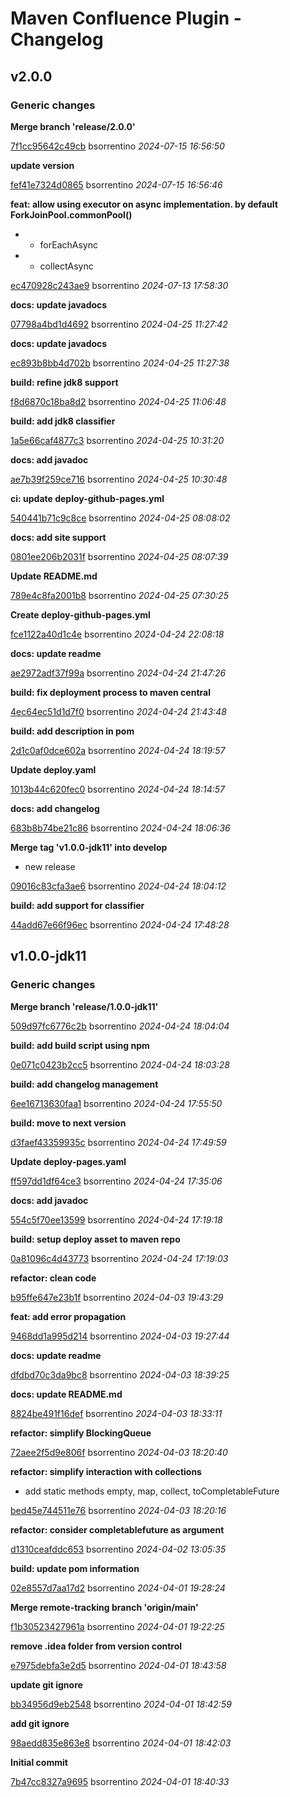# Maven Confluence Plugin - Changelog

<!-- Changelog for bsorrentino java-async-generator. -->

## v2.0.0
### Generic changes

**Merge branch 'release/2.0.0'**


[7f1cc95642c49cb](https://github.com/bsorrentino/java-async-generator/commit/7f1cc95642c49cb) bsorrentino *2024-07-15 16:56:50*

**update version**


[fef41e7324d0865](https://github.com/bsorrentino/java-async-generator/commit/fef41e7324d0865) bsorrentino *2024-07-15 16:56:46*

**feat: allow using executor on async implementation. by default ForkJoinPool.commonPool()**

 * - forEachAsync
 * - collectAsync

[ec470928c243ae9](https://github.com/bsorrentino/java-async-generator/commit/ec470928c243ae9) bsorrentino *2024-07-13 17:58:30*

**docs: update javadocs**


[07798a4bd1d4692](https://github.com/bsorrentino/java-async-generator/commit/07798a4bd1d4692) bsorrentino *2024-04-25 11:27:42*

**docs: update javadocs**


[ec893b8bb4d702b](https://github.com/bsorrentino/java-async-generator/commit/ec893b8bb4d702b) bsorrentino *2024-04-25 11:27:38*

**build: refine jdk8 support**


[f8d6870c18ba8d2](https://github.com/bsorrentino/java-async-generator/commit/f8d6870c18ba8d2) bsorrentino *2024-04-25 11:06:48*

**build: add jdk8 classifier**


[1a5e66caf4877c3](https://github.com/bsorrentino/java-async-generator/commit/1a5e66caf4877c3) bsorrentino *2024-04-25 10:31:20*

**docs: add javadoc**


[ae7b39f259ce716](https://github.com/bsorrentino/java-async-generator/commit/ae7b39f259ce716) bsorrentino *2024-04-25 10:30:48*

**ci: update deploy-github-pages.yml**


[540441b71c9c8ce](https://github.com/bsorrentino/java-async-generator/commit/540441b71c9c8ce) bsorrentino *2024-04-25 08:08:02*

**docs: add site support**


[0801ee206b2031f](https://github.com/bsorrentino/java-async-generator/commit/0801ee206b2031f) bsorrentino *2024-04-25 08:07:39*

**Update README.md**


[789e4c8fa2001b8](https://github.com/bsorrentino/java-async-generator/commit/789e4c8fa2001b8) bsorrentino *2024-04-25 07:30:25*

**Create deploy-github-pages.yml**


[fce1122a40d1c4e](https://github.com/bsorrentino/java-async-generator/commit/fce1122a40d1c4e) bsorrentino *2024-04-24 22:08:18*

**docs: update readme**


[ae2972adf37f99a](https://github.com/bsorrentino/java-async-generator/commit/ae2972adf37f99a) bsorrentino *2024-04-24 21:47:26*

**build: fix deployment process to maven central**


[4ec64ec51d1d7f0](https://github.com/bsorrentino/java-async-generator/commit/4ec64ec51d1d7f0) bsorrentino *2024-04-24 21:43:48*

**build: add description in pom**


[2d1c0af0dce602a](https://github.com/bsorrentino/java-async-generator/commit/2d1c0af0dce602a) bsorrentino *2024-04-24 18:19:57*

**Update deploy.yaml**


[1013b44c620fec0](https://github.com/bsorrentino/java-async-generator/commit/1013b44c620fec0) bsorrentino *2024-04-24 18:14:57*

**docs: add changelog**


[683b8b74be21c86](https://github.com/bsorrentino/java-async-generator/commit/683b8b74be21c86) bsorrentino *2024-04-24 18:06:36*

**Merge tag 'v1.0.0-jdk11' into develop**

 * new release

[09016c83cfa3ae6](https://github.com/bsorrentino/java-async-generator/commit/09016c83cfa3ae6) bsorrentino *2024-04-24 18:04:12*

**build: add support for classifier**


[44add67e66f96ec](https://github.com/bsorrentino/java-async-generator/commit/44add67e66f96ec) bsorrentino *2024-04-24 17:48:28*


## v1.0.0-jdk11
### Generic changes

**Merge branch 'release/1.0.0-jdk11'**


[509d97fc6776c2b](https://github.com/bsorrentino/java-async-generator/commit/509d97fc6776c2b) bsorrentino *2024-04-24 18:04:04*

**build: add build script using npm**


[0e071c0423b2cc5](https://github.com/bsorrentino/java-async-generator/commit/0e071c0423b2cc5) bsorrentino *2024-04-24 18:03:28*

**build: add changelog management**


[6ee16713630faa1](https://github.com/bsorrentino/java-async-generator/commit/6ee16713630faa1) bsorrentino *2024-04-24 17:55:50*

**build: move to next version**


[d3faef43359935c](https://github.com/bsorrentino/java-async-generator/commit/d3faef43359935c) bsorrentino *2024-04-24 17:49:59*

**Update deploy-pages.yaml**


[ff597dd1df64ce3](https://github.com/bsorrentino/java-async-generator/commit/ff597dd1df64ce3) bsorrentino *2024-04-24 17:35:06*

**docs: add javadoc**


[554c5f70ee13599](https://github.com/bsorrentino/java-async-generator/commit/554c5f70ee13599) bsorrentino *2024-04-24 17:19:18*

**build: setup deploy asset to maven repo**


[0a81096c4d43773](https://github.com/bsorrentino/java-async-generator/commit/0a81096c4d43773) bsorrentino *2024-04-24 17:19:03*

**refactor: clean code**


[b95ffe647e23b1f](https://github.com/bsorrentino/java-async-generator/commit/b95ffe647e23b1f) bsorrentino *2024-04-03 19:43:29*

**feat: add error propagation**


[9468dd1a995d214](https://github.com/bsorrentino/java-async-generator/commit/9468dd1a995d214) bsorrentino *2024-04-03 19:27:44*

**docs: update readme**


[dfdbd70c3da9bc8](https://github.com/bsorrentino/java-async-generator/commit/dfdbd70c3da9bc8) bsorrentino *2024-04-03 18:39:25*

**docs: update README.md**


[8824be491f16def](https://github.com/bsorrentino/java-async-generator/commit/8824be491f16def) bsorrentino *2024-04-03 18:33:11*

**refactor: simplify BlockingQueue**


[72aee2f5d9e806f](https://github.com/bsorrentino/java-async-generator/commit/72aee2f5d9e806f) bsorrentino *2024-04-03 18:20:40*

**refactor: simplify interaction with collections**

 * add static methods empty, map, collect, toCompletableFuture

[bed45e744511e76](https://github.com/bsorrentino/java-async-generator/commit/bed45e744511e76) bsorrentino *2024-04-03 18:20:16*

**refactor: consider completablefuture as argument**


[d1310ceafddc653](https://github.com/bsorrentino/java-async-generator/commit/d1310ceafddc653) bsorrentino *2024-04-02 13:05:35*

**build: update pom information**


[02e8557d7aa17d2](https://github.com/bsorrentino/java-async-generator/commit/02e8557d7aa17d2) bsorrentino *2024-04-01 19:28:24*

**Merge remote-tracking branch 'origin/main'**


[f1b30523427961a](https://github.com/bsorrentino/java-async-generator/commit/f1b30523427961a) bsorrentino *2024-04-01 19:22:25*

**remove .idea folder from version control**


[e7975debfa3e2d5](https://github.com/bsorrentino/java-async-generator/commit/e7975debfa3e2d5) bsorrentino *2024-04-01 18:43:58*

**update git ignore**


[bb34956d9eb2548](https://github.com/bsorrentino/java-async-generator/commit/bb34956d9eb2548) bsorrentino *2024-04-01 18:42:59*

**add git ignore**


[98aedd835e863e8](https://github.com/bsorrentino/java-async-generator/commit/98aedd835e863e8) bsorrentino *2024-04-01 18:42:03*

**Initial commit**


[7b47cc8327a9695](https://github.com/bsorrentino/java-async-generator/commit/7b47cc8327a9695) bsorrentino *2024-04-01 18:40:33*


